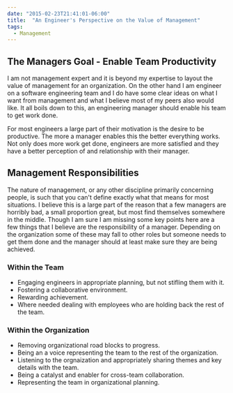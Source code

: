 ```yaml
---
date: "2015-02-23T21:41:01-06:00"
title:  "An Engineer's Perspective on the Value of Management"
tags:
  - Management
---
```

## The Managers Goal - Enable Team Productivity
I am not management expert and it is beyond my expertise to layout the value of management for an organization. On the other hand I am engineer on
a software engineering team and I do have some clear ideas on what I want from management and what I believe most of my peers also would like. It all boils
down to this, an engineering manager should enable his team to get work done.

For most engineers a large part of their motivation is the desire to be productive. The more a manager enables this the better everything works. Not only
does more work get done, engineers are more satisfied and they have a better perception of and relationship with their manager.

## Management Responsibilities
The nature of management, or any other discipline primarily concerning people, is such that you can't define exactly what that means for most situations.
I believe this is a large part of the reason that a few managers are horribly bad, a small proportion great, but most find themselves somewhere in
the middle. Though I am sure I am missing some key points here are a few things that I believe are the responsibility of a manager. Depending on the
organization some of these may fall to other roles but someone needs to get them done and the manager should at least make sure they are being achieved.

### Within the Team
- Engaging engineers in appropriate planning, but not stifling them with it.
- Fostering a collaborative environment.
- Rewarding achievement.
- Where needed dealing with employees who are holding back the rest of the team.

### Within the Organization
- Removing organizational road blocks to progress.
- Being an a voice representing the team to the rest of the organization.
- Listening to the orgnaization and appropriately sharing themes and key details with the team.
- Being a catalyst and enabler for cross-team collaboration.
- Representing the team in organizational planning.
